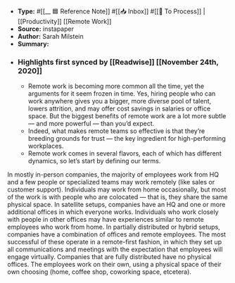 - **Type:** #[[__ 🟦  Reference Note]] #[[📥 Inbox]] #[[📝 To Process]] | [[Productivity]] [[Remote Work]]
- **Source:**  instapaper
- **Author:** Sarah Milstein
- **Summary:**
- ### Highlights first synced by [[Readwise]] [[November 24th, 2020]]
    - Remote work is becoming more common all the time, yet the arguments for it seem frozen in time. Yes, hiring people who can work anywhere gives you a bigger, more diverse pool of talent, lowers attrition, and may offer cost savings in salaries or office space. But the biggest benefits of remote work are a lot more subtle — and more powerful — than you’d expect. 
    - Indeed, what makes remote teams so effective is that they’re breeding grounds for trust — the key ingredient for high-performing workplaces. 
    - Remote work comes in several flavors, each of which has different dynamics, so let’s start by defining our terms.

In mostly in-person companies, the majority of employees work from HQ and a few people or specialized teams may work remotely (like sales or customer support). Individuals may work from home occasionally, but most of the work is with people who are colocated — that is, they share the same physical space.
In satellite setups, companies have an HQ and one or more additional offices in which everyone works. Individuals who work closely with people in other offices may have experiences similar to remote employees who work from home.
In partially distributed or hybrid setups, companies have a combination of offices and remote employees. The most successful of these operate in a remote-first fashion, in which they set up all communications and meetings with the expectation that employees will engage virtually.
Companies that are fully distributed have no physical offices. The employees work on their own, using a physical space of their own choosing (home, coffee shop, coworking space, etcetera). 
